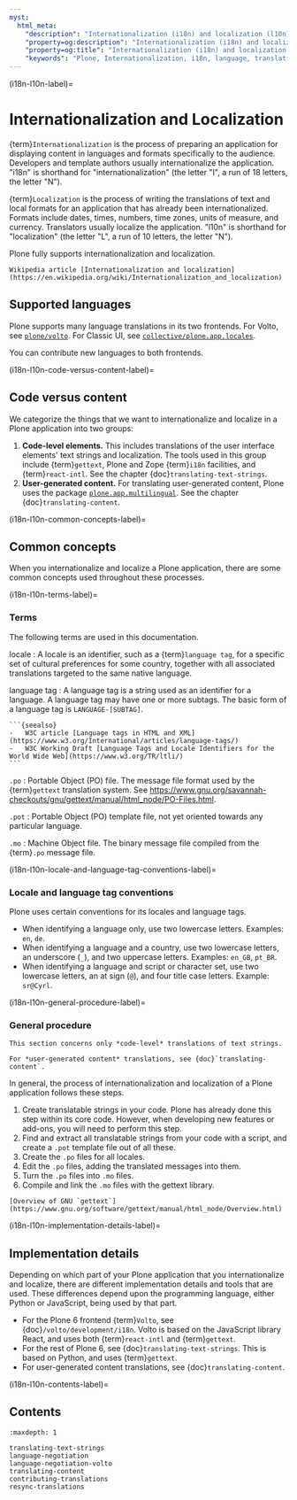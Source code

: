 ```yaml
---
myst:
  html_meta:
    "description": "Internationalization (i18n) and localization (l10n) in Plone 6"
    "property=og:description": "Internationalization (i18n) and localization (l10n) in Plone 6"
    "property=og:title": "Internationalization (i18n) and localization (l10n) in Plone 6"
    "keywords": "Plone, Internationalization, i18n, language, translation, localization"
---
```


(i18n-l10n-label)=

# Internationalization and Localization

{term}`Internationalization` is the process of preparing an application for displaying content in languages and formats specifically to the audience.
Developers and template authors usually internationalize the application.
"i18n" is shorthand for "internationalization" (the letter "I", a run of 18 letters, the letter "N").

{term}`Localization` is the process of writing the translations of text and local formats for an application that has already been internationalized.
Formats include dates, times, numbers, time zones, units of measure, and currency.
Translators usually localize the application.
"l10n" is shorthand for "localization" (the letter "L", a run of 10 letters, the letter "N").

Plone fully supports internationalization and localization.

```{seealso}
Wikipedia article [Internationalization and localization](https://en.wikipedia.org/wiki/Internationalization_and_localization)
```

## Supported languages

Plone supports many language translations in its two frontends.
For Volto, see [`plone/volto`](https://github.com/plone/volto/tree/main/packages/volto/locales).
For Classic UI, see [`collective/plone.app.locales`](https://github.com/collective/plone.app.locales/tree/master/plone/app/locales/locales).

You can contribute new languages to both frontends.


(i18n-l10n-code-versus-content-label)=

## Code versus content

We categorize the things that we want to internationalize and localize in a Plone application into two groups:

1.  **Code-level elements.**
    This includes translations of the user interface elements' text strings and localization.
    The tools used in this group include {term}`gettext`, Plone and Zope {term}`i18n` facilities, and {term}`react-intl`.
    See the chapter {doc}`translating-text-strings`.
2.  **User-generated content.**
    For translating user-generated content, Plone uses the package [`plone.app.multilingual`](https://pypi.org/project/plone.app.multilingual/).
    See the chapter {doc}`translating-content`.


(i18n-l10n-common-concepts-label)=

## Common concepts

When you internationalize and localize a Plone application, there are some common concepts used throughout these processes.


(i18n-l10n-terms-label)=

### Terms

The following terms are used in this documentation.

locale
:   A locale is an identifier, such as a {term}`language tag`, for a specific set of cultural preferences for some country, together with all associated translations targeted to the same native language.

language tag
:   A language tag is a string used as an identifier for a language.
    A language tag may have one or more subtags.
    The basic form of a language tag is `LANGUAGE-[SUBTAG]`.

    ```{seealso}
    -   W3C article [Language tags in HTML and XML](https://www.w3.org/International/articles/language-tags/)
    -   W3C Working Draft [Language Tags and Locale Identifiers for the World Wide Web](https://www.w3.org/TR/ltli/)
    ```

`.po`
:   Portable Object (PO) file.
    The message file format used by the {term}`gettext` translation system.
    See https://www.gnu.org/savannah-checkouts/gnu/gettext/manual/html_node/PO-Files.html.

`.pot`
:   Portable Object (PO) template file, not yet oriented towards any particular language.

`.mo`
:   Machine Object file.
    The binary message file compiled from the {term}`.po` message file.


(i18n-l10n-locale-and-language-tag-conventions-label)=

### Locale and language tag conventions

Plone uses certain conventions for its locales and language tags.

-   When identifying a language only, use two lowercase letters.
    Examples: `en`, `de`.
-   When identifying a language and a country, use two lowercase letters, an underscore (`_`), and two uppercase letters.
    Examples: `en_GB`, `pt_BR`.
-   When identifying a language and script or character set, use two lowercase letters, an at sign (`@`), and four title case letters.
    Example: `sr@Cyrl`.


(i18n-l10n-general-procedure-label)=

### General procedure

```{note}
This section concerns only *code-level* translations of text strings.

For *user-generated content* translations, see {doc}`translating-content`.
```

In general, the process of internationalization and localization of a Plone application follows these steps.

1.  Create translatable strings in your code.
    Plone has already done this step within its core code.
    However, when developing new features or add-ons, you will need to perform this step.
2.  Find and extract all translatable strings from your code with a script, and create a `.pot` template file out of all these.
3.  Create the `.po` files for all locales.
4.  Edit the `.po` files, adding the translated messages into them.
5.  Turn the `.po` files into `.mo` files.
6.  Compile and link the `.mo` files with the gettext library.

```{seealso}
[Overview of GNU `gettext`](https://www.gnu.org/software/gettext/manual/html_node/Overview.html)
```


(i18n-l10n-implementation-details-label)=

## Implementation details

Depending on which part of your Plone application that you internationalize and localize, there are different implementation details and tools that are used.
These differences depend upon the programming language, either Python or JavaScript, being used by that part.

-   For the Plone 6 frontend {term}`Volto`, see {doc}`/volto/development/i18n`.
    Volto is based on the JavaScript library React, and uses both {term}`react-intl` and {term}`gettext`.
-   For the rest of Plone 6, see {doc}`translating-text-strings`.
    This is based on Python, and uses {term}`gettext`.
-   For user-generated content translations, see {doc}`translating-content`.



(i18n-l10n-contents-label)=

## Contents

```{toctree}
:maxdepth: 1

translating-text-strings
language-negotiation
language-negotiation-volto
translating-content
contributing-translations
resync-translations
```

